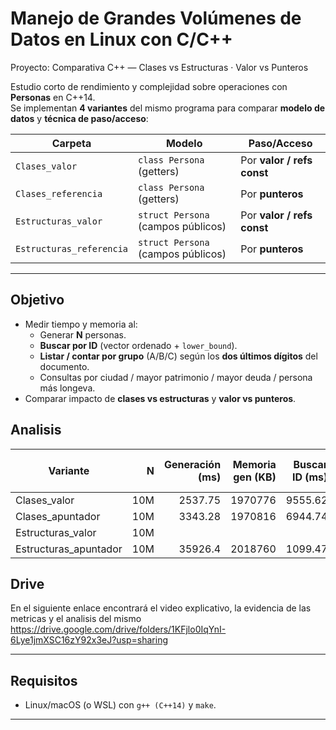 # Manejo de Grandes Volúmenes de Datos en Linux con C/C++
Proyecto: Comparativa C++ — Clases vs Estructuras · Valor vs Punteros

Estudio corto de rendimiento y complejidad sobre operaciones con **Personas** en C++14.  
Se implementan **4 variantes** del mismo programa para comparar **modelo de datos** y **técnica de paso/acceso**:

| Carpeta | Modelo | Paso/Acceso |
|---|---|---|
| `Clases_valor` | `class Persona` (getters) | Por **valor / refs const** |
| `Clases_referencia` | `class Persona` (getters) | Por **punteros** |
| `Estructuras_valor` | `struct Persona` (campos públicos) | Por **valor / refs const** |
| `Estructuras_referencia` | `struct Persona` (campos públicos) | Por **punteros** |

---

## Objetivo
- Medir tiempo y memoria al:
  - Generar **N** personas.
  - **Buscar por ID** (vector ordenado + `lower_bound`).
  - **Listar / contar por grupo** (A/B/C) según los **dos últimos dígitos** del documento.
  - Consultas por ciudad / mayor patrimonio / mayor deuda / persona más longeva.
- Comparar impacto de **clases vs estructuras** y **valor vs punteros**.

## Analisis

| Variante               |    N | Generación (ms) | Memoria gen (KB) | Buscar ID (ms) | Listar grupo A (ms) |
|------------------------|-----:|----------------:|-----------------:|---------------:|--------------------:|
| Clases_valor           | 10M |        2537.75         |       1970776           |        9555.62        |         11272.36            |
| Clases_apuntador    | 10M |        3343.28         |       1970816           |        6944.74        |            43483.47        |
| Estructuras_valor      | 10M |                 |                  |                |                     |
| Estructuras_apuntador | 10M |   35926.4              |    2018760              |      1099.47          |       52418.86              |


## Drive
En el siguiente enlace encontrará el video explicativo, la evidencia de las metricas y el analisis del mismo
https://drive.google.com/drive/folders/1KFjlo0IqYnI-6Lye1jmXSC16zY92x3eJ?usp=sharing

---
## Requisitos
- Linux/macOS (o WSL) con `g++ (C++14)` y `make`.

---


